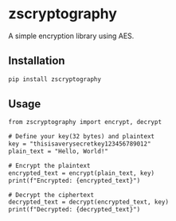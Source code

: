 # zscryptography

A simple encryption library using AES.

## Installation

```bash
pip install zscryptography
```
## Usage
```xml
from zscryptography import encrypt, decrypt

# Define your key(32 bytes) and plaintext
key = "thisisaverysecretkey123456789012"
plain_text = "Hello, World!"

# Encrypt the plaintext
encrypted_text = encrypt(plain_text, key)
print(f"Encrypted: {encrypted_text}")

# Decrypt the ciphertext
decrypted_text = decrypt(encrypted_text, key)
print(f"Decrypted: {decrypted_text}")
```
